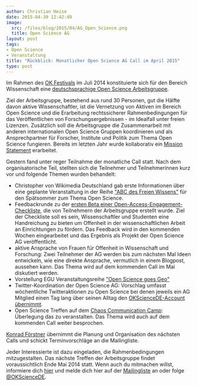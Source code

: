 ```yaml
---
author: Christian Heise
date: 2015-04-30 12:42:49
image:
  src: /files/blog/2015/04/AG_Open_Science.png
  title: Open Science AG
layout: post
tags:
- Open Science
- Veranstaltung
title: "Rückblick: Monatlicher Open Science AG Call im April 2015"
type: post
---
```

Im Rahmen des [OK Festivals](http://2014.okfestival.org/) im Juli 2014 konstituierte sich für den Bereich Wissenschaft eine [deutschsprachige Open Science Arbeitsgruppe](/themen/offene-wissenschaft).

Ziel der Arbeitsgruppe, bestehend aus rund 30 Personen, gut die Hälfte davon aktive Wissenschaftler, ist die Vernetzung von Aktiven im Bereich Open Science und die Erarbeitung rechtssicherer Rahmenbedingungen für das Veröffentlichen von Forschungsergebnissen - im Idealfall unter freien Lizenzen. Zusätzlich soll die Arbeitsgruppe die Zusammenarbeit mit anderen internationalen Open Science Gruppen koordinieren und als Ansprechpartner für Forscher, Institute und Politik zum Thema Open Science fungieren. Bereits im letzten Jahr wurde kollaborativ ein [Mission Statement](https://github.com/OKScienceDE/Mission_Statement) erarbeitet.

Gestern fand unter reger Teilnahme der monatliche Call statt. Nach dem organisatorische Teil, stellten sich die Teilnehmer und Teilnehmerinnen kurz vor und folgende Themen wurden behandelt:

* Christopher von Wikimedia Deutschland gab erste Informationen über eine geplante Veranstaltung in der Reihe ["ABC des Freien Wissens"](https://wikimedia.de/wiki/Wikimedia-Salon_-_Das_ABC_des_Freien_Wissens) für den Spätsommer zum Thema Open Science.
* Feedbackrunde zu der [ersten Beta einer Open-Access-Engagement-Checkliste](https://pad.okfn.org/p/open-access-checkliste-feedback), die von Teilnehmern der Arbeitsgruppe erstellt wurde. Ziel der Checkliste soll es sein, Wissenschaftler und Studenten eine Handreichung zu bieten um Offenheit in der wissenschaftlichen Arbeit an Einrichtungen zu fördern. Das Feedback wird in den kommenden Wochen eingearbeitet und das Ergebnis als Projekt der Open Science AG veröffentlicht.
* aktive Ansprache von Frauen für Offenheit in Wissenschaft und Forschung: Zwei Teilnehmer der AG werden bis zum nächsten Mal Ideen entwickeln, wie eine direkte Ansprache, vermutlich in einem Blogpost, aussehen kann. Das Thema wird auf dem kommenden Call im Mai diskutiert werden.
* Vorstellung EGU Veranstaltungsreihe ["Open Science goes Geo"](https://docs.google.com/document/d/146FMThB-SdTdrJmx5vxNHS1siI7f9V3NSB14iVnsoV8/edit?usp=sharing)
* Twitter-Koordination der Open Science AG: Vorschlag umfasst wöchentliche Twitteraktionen zu Open Science bei denen jeweils ein AG Mitglied einen Tag lang über seinen Alltag den [OKScienceDE-Account übernimmt](https://pad.okfn.org/p/open_science_twitter).
* Open Science Treffen auf dem [Chaos Communication Camp](http://events.ccc.de/2015/02/10/chaos-communication-camp-2015-save-the-date/): Überlegung das zu veranstalten. Das Thema wird auch auf dem kommenden Call weiter besprochen.

[Konrad Förstner](http://konrad.foerstner.org/) übernimmt die Planung und Organisation des nächsten Calls und schickt Terminvorschläge an die Mailingliste.

Jeder Interessierte ist dazu eingeladen, die Rahmenbedingungen mitzugestalten. Das nächste Treffen der Arbeitsgruppe findet voraussichtlich Ende Mai 2014 statt. Wenn auch du mitmachen willst, informiere dich [hier](https://pad.okfn.org/p/Open_Science_AG_Public_Call_002) und melde dich hier auf der [Mailingliste](https://lists.okfn.org/mailman/listinfo/open-science-de) an oder folge [@OKScienceDE](https://twitter.com/OKScienceDE).
